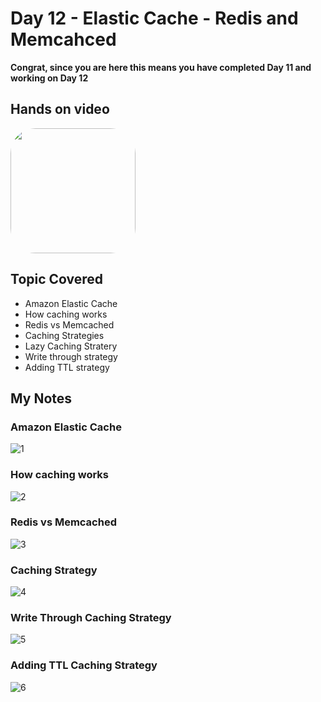 # Day 12 - Elastic Cache - Redis and Memcahced

**Congrat, since you are here this means you have completed Day 11 and working on Day 12**

## Hands on video
<a href="https://youtu.be/uyvbTYj1pyM">
<img src="https://i3.ytimg.com/vi/uyvbTYj1pyM/hqdefault.jpg" align="center" width="200" style="border-radius:40px" />
</a>

## Topic Covered
  - Amazon Elastic Cache
  - How caching works
  - Redis vs Memcached
  - Caching Strategies
  - Lazy Caching Stratery
  - Write through strategy
  - Adding TTL strategy

## My Notes

  ### Amazon Elastic Cache
  ![1](https://user-images.githubusercontent.com/41295276/120773245-ca715000-c53e-11eb-8e5c-1a2f0249f97b.jpeg)

  ### How caching works
  ![2](https://user-images.githubusercontent.com/41295276/120773248-cb09e680-c53e-11eb-80e0-5bd8f3f6b2c1.jpeg)
  
  ### Redis vs Memcached
  ![3](https://user-images.githubusercontent.com/41295276/120773244-c9d8b980-c53e-11eb-885a-c4b1c9305098.jpeg)
    
  ### Caching Strategy
  ![4](https://user-images.githubusercontent.com/41295276/120773243-c8a78c80-c53e-11eb-89b8-fe59756f47de.jpeg)

  ### Write Through Caching Strategy
  ![5](https://user-images.githubusercontent.com/41295276/120773240-c80ef600-c53e-11eb-9e7b-c8102a48963a.jpeg)

  ### Adding TTL Caching Strategy
  ![6](https://user-images.githubusercontent.com/41295276/120773224-c3e2d880-c53e-11eb-97e5-ff03d9f092b3.jpeg)

